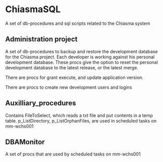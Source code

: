 # ChiasmaSQL
A set of db-procedures and sql scripts related to the Chiasma system

## Administration project
A set of db-procedures to backup and restore the development database for the Chiasma project. Each 
developer is working against his personal development database. These procs give the option to reset 
the personal development database to the latest release, or the latest merge. 

There are procs for grant execute, and update application version.

There are procs to create new development users and logins

## Auxilliary_procedures
Contains FileToSelect, which reads a txt file and put contents in a temp table. 
p_ListDirectory, p_ListOrphanFiles, are used in scheduled tasks on mm-wchs001

## DBAMonitor
A set of procs that are used by scheduled tasks on mm-wchs001
